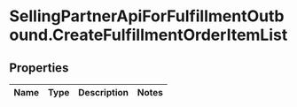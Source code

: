 # SellingPartnerApiForFulfillmentOutbound.CreateFulfillmentOrderItemList

## Properties
Name | Type | Description | Notes
------------ | ------------- | ------------- | -------------
